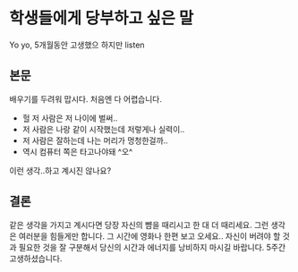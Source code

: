 # 학생들에게 당부하고 싶은 말
Yo yo, 5개월동안 고생했으 하지만 listen

## 본문
배우기를 두려워 맙시다.
처음엔 다 어렵습니다.

- 헐 저 사람은 저 나이에 벌써..
- 저 사람은 나랑 같이 시작했는데 저렇게나 실력이..
- 저 사람은 잘하는데 나는 머리가 멍청한걸까..
- 역시 컴퓨터 쪽은 타고나야돼 ^오^

이런 생각..하고 계시진 않나요?

## 결론

같은 생각을 가지고 계시다면 당장 자신의 뺨을 때리시고 한 대 더 때리세요.
그런 생각은 여러분을 힘들게만 합니다. 그 시간에 영화나 한편 보고 오세요..
자신이 버려야 할 것과 필요한 것을 잘 구분해서 당신의 시간과 에너지를 낭비하지 마시길 바랍니다.
5주간 고생하셨습니다.
